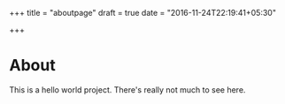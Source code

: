 +++
title = "aboutpage"
draft = true
date = "2016-11-24T22:19:41+05:30"

+++

# About

This is a hello world project.  There's really not much to see here.